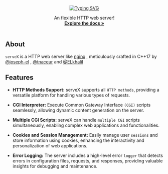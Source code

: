 

<br />
<div align="center">


[![Typing SVG](https://readme-typing-svg.demolab.com?font=Fira+Code&size=30&duration=1000&pause=3000&background=FFFFFF00&center=true&vCenter=true&random=false&width=350&height=60&lines=serveX)](https://git.io/typing-svg)


  <p align="center">
    An flexible HTTP web server!
    <br />
    <a href="https://en.wikipedia.org/wiki/Web_server"><strong>Explore the docs »</strong></a>
    <br />
    <br />
</div>


 ## About
``serveX`` is a HTTP web server like [nginx](https://en.wikipedia.org/wiki/Nginx) , meticulously crafted in C++17 by [@joseph-el](https://github.com/joseph-el) , [@tnaceur](https://github.com/tnaceur) and [@ELkhalil](https://github.com/ELkhalil)

## Features
 
- **HTTP Methods Support:** serveX supports all ``HTTP methods``, providing a versatile platform for handling various types of requests.
 
- **CGI Interpreter:** Execute Common Gateway Interface ``(CGI)`` scripts seamlessly, allowing dynamic content generation on the server.
 
- **Multiple CGI Scripts:** serveX can handle ``multiple CGI`` scripts simultaneously, enabling complex web applications and functionalities.
 
- **Cookies and Session Management:** Easily manage user ``sessions`` and store information using cookies, enhancing the interactivity and personalization of web applications.
 
- **Error Logging:** The server includes a high-level error ``logger`` that detects errors in configuration files, requests, and responses, providing valuable insights for debugging and maintenance.
 
